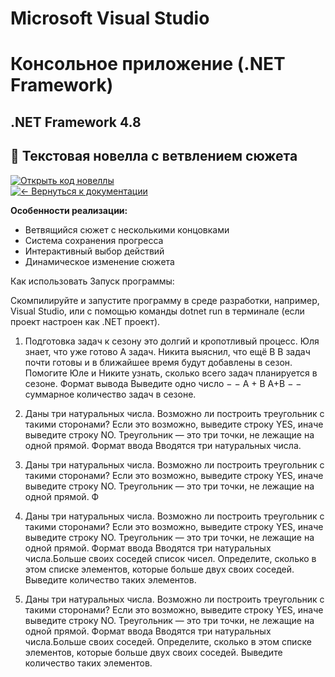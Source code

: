 # Microsoft Visual Studio

# Консольное приложение (.NET Framework)

## .NET Framework 4.8 ##

## 📖 Текстовая новелла с ветвлением сюжета

[![Открыть код новеллы](https://img.shields.io/badge/Код_новеллы-C%23_код-9F2B68?logo=csharp)](https://github.com/FallCracka/chalenge/blob/main/%D1%86%D0%B8%D0%BA%D0%BB%D1%8B/%D0%BD%D0%BE%D0%B2%D0%B5%D0%BB%D0%BB%D0%B0/%D0%9D%D0%BE%D0%B2%D0%B5%D0%BB%D0%BB%D0%B0.cs)  
[![← Вернуться к документации](https://img.shields.io/badge/←_Вернуться_к_README-документации-8A2BE2)](https://github.com/FallCracka/chalenge/blob/main/README.md)

**Особенности реализации:**
- Ветвящийся сюжет с несколькими концовками
- Система сохранения прогресса
- Интерактивный выбор действий
- Динамическое изменение сюжета




Как использовать Запуск программы:

Скомпилируйте и запустите программу в среде разработки, например, Visual Studio, или с помощью команды dotnet run в терминале (если проект настроен как .NET проект).


1. Подготовка задач к сезону это долгий и кропотливый процесс. Юля знает, что уже готово A задач. Никита выяснил, что ещё B B задач почти готовы и в ближайшее время будут добавлены в сезон. Помогите Юле и Никите узнать, сколько всего задач планируется в сезоне. Формат вывода Выведите одно число − − A + B A+B − − суммарное количество задач в сезоне.

2. Даны три натуральных числа. Возможно ли построить треугольник с такими сторонами? Если это возможно, выведите строку YES, иначе выведите строку NO. Треугольник — это три точки, не лежащие на одной прямой. Формат ввода Вводятся три натуральных числа.

3. Даны три натуральных числа. Возможно ли построить треугольник с такими сторонами? Если это возможно, выведите строку YES, иначе выведите строку NO. Треугольник — это три точки, не лежащие на одной прямой. Ф

4. Даны три натуральных числа. Возможно ли построить треугольник с такими сторонами? Если это возможно, выведите строку YES, иначе выведите строку NO. Треугольник — это три точки, не лежащие на одной прямой. Формат ввода Вводятся три натуральных числа.Больше своих соседей  список чисел. Определите, сколько в этом списке элементов, которые больше двух своих соседей. Выведите количество таких элементов. 

5. Даны три натуральных числа. Возможно ли построить треугольник с такими сторонами? Если это возможно, выведите строку YES, иначе выведите строку NO. Треугольник — это три точки, не лежащие на одной прямой. Формат ввода Вводятся три натуральных числа.Больше своих соседей. Определите, сколько в этом списке элементов, которые больше двух своих соседей. Выведите количество таких элементов. 
